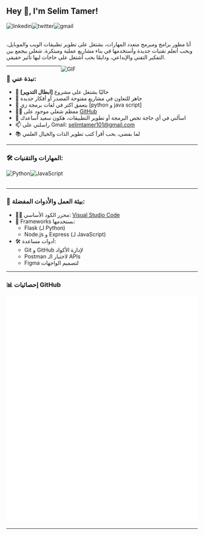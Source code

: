 ## Hey 👋, I'm Selim Tamer!

<a href='https://www.linkedin.com/in/selim-tamer/'><img align='left' alt="linkedin" src="https://raw.githubusercontent.com/rahul-jha98/rahul-jha98/561d474902b59c7429ec22bb73e225696c27b202/assets/linkedin.svg" height='18px'/></a>
<a href='https://twitter.com/selimtamerdev'><img align='left' alt="twitter" src="https://raw.githubusercontent.com/rahul-jha98/rahul-jha98/561d474902b59c7429ec22bb73e225696c27b202/assets/twitter.svg" height='18px'/></a>
<a href='https://mail.google.com/mail/?view=cm&to=selimtamer101@gmail.com'><img align='left' alt="gmail" src="https://upload.wikimedia.org/wikipedia/commons/4/4e/Gmail_Icon.png" height='18px'/></a>

<br/><br/>

أنا مطور برامج ومبرمج متعدد المهارات، بشتغل على تطوير تطبيقات الويب والموبايل، وبحب أتعلم تقنيات جديدة وأستخدمها في بناء مشاريع عملية ومبتكرة. شغلي بيجمع بين التفكير التقني والإبداعي، ودايمًا بحب أشتغل على حاجات ليها تأثير حقيقي.

<img align="right" alt="GIF" src="https://raw.githubusercontent.com/rahul-jha98/rahul-jha98/main/techstack.gif" width="360px"/>

---

### 🧠 نبذة عني:

- 🔭 حاليًا بشتغل على مشروع **[ابطال التدوير]**
- 🤝 جاهز للتعاون في مشاريع مفتوحة المصدر أو أفكار جديدة
- 🌱 بتعمق اكتر في لغات برمجة زي [python و java script]
- 👨‍💻 معظم شغلي موجود على [GitHub](https://github.com/selimtamer3466)
- 💬 اسألني في أي حاجة تخص البرمجة أو تطوير التطبيقات، هكون سعيد أساعدك
- 📫 راسلني على Gmail: [selimtamer101@gmail.com](https://mail.google.com/mail/?view=cm&to=selimtamer101@gmail.com)
- 📚 لما بفضى، بحب أقرأ كتب تطوير الذات والخيال العلمي

---

### 🛠️ المهارات والتقنيات:

<a href="https://www.python.org" target="_blank">
  <img align="left" alt="Python" height="42px" src="https://raw.githubusercontent.com/rahul-jha98/github_readme_icons/main/language_and_tools/square/python/python.svg">
</a>
<a href="https://developer.mozilla.org/en-US/docs/Web/JavaScript" target="_blank">
  <img align="left" alt="JavaScript" height="42px" src="https://raw.githubusercontent.com/rahul-jha98/github_readme_icons/main/language_and_tools/square/javascript/javascript.svg">
</a>

<br/><br/>

---

### 🧰 بيئة العمل والأدوات المفضلة:

- 🧑‍💻 محرر الكود الأساسي: [Visual Studio Code](https://code.visualstudio.com/)
- 🧱 Frameworks بستخدمها: 
  - Flask (لـ Python)
  - Node.js و Express (لـ JavaScript)
- 🛠️ أدوات مساعدة:
  - Git و GitHub لإدارة الأكواد
  - Postman لاختبار الـ APIs
  - Figma لتصميم الواجهات

---

### 📊 إحصائيات GitHub

![Stats Overview](https://raw.githubusercontent.com/rahul-jha98/github-stats-transparent/output/generated/overview.svg)
![Most Used Languages](https://raw.githubusercontent.com/rahul-jha98/github-stats-transparent/output/generated/languages.svg)

---
